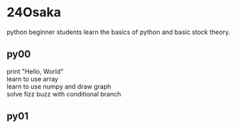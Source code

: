 # 24Osaka  

python beginner students learn the basics of python and basic stock theory.  

## py00

print "Hello, World"  
learn to use array  
learn to use numpy and draw graph  
solve fizz buzz with conditional branch    

## py01  
